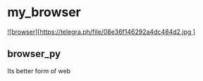 # my_browser

[![browser][https://telegra.ph/file/08e36f146292a4dc484d2.jpg
]](https://google.com)

## browser_py


Its better form of web
